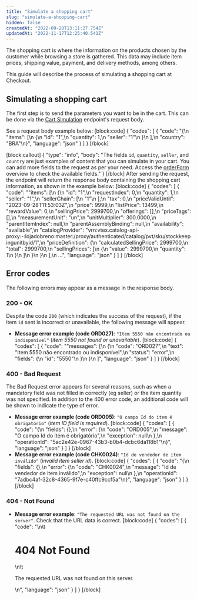 ```yaml
---
title: "Simulate a shopping cart"
slug: "simulate-a-shopping-cart"
hidden: false
createdAt: "2022-09-28T13:11:27.754Z"
updatedAt: "2022-11-17T12:25:40.541Z"
---
```

The shopping cart is where the information on the products chosen by the customer while browsing a store is gathered. This data may include item prices, shipping value, payment, and delivery methods, among others.

This guide will describe the process of simulating a shopping cart at Checkout.

## Simulating a shopping cart

The first step is to send the parameters you want to be in the cart. This can be done via the [Cart Simulation](https://developers.vtex.com/vtex-rest-api/reference/cartsimulation) endpoint's request body.

See a request body example below:
[block:code]
{
  "codes": [
    {
      "code": "{\n     \"items\": [\n          {\n               \"id\": \"1\",\n               \"quantity\": 1,\n               \"seller\": \"1\"\n          }\n     ],\n     \"country\": \"BRA\"\n}",
      "language": "json"
    }
  ]
}
[/block]

[block:callout]
{
  "type": "info",
  "body": "The fields `id`, `quantity`, `seller`, and `country` are just examples of content that you can simulate in your cart. You can add more fields to the request as per your need. Access the [orderForm](https://developers.vtex.com/vtex-rest-api/reference/orderform-fields) overview to check the available fields."
}
[/block]
After sending the request, the endpoint will return the response body containing the shopping cart information, as shown in the example below:
[block:code]
{
  "codes": [
    {
      "code": "\"items\": [\n        {\n            \"id\": \"1\",\n            \"requestIndex\": 0,\n            \"quantity\": 1,\n            \"seller\": \"1\",\n            \"sellerChain\": [\n                \"1\"\n            ],\n            \"tax\": 0,\n            \"priceValidUntil\": \"2023-09-28T11:53:03Z\",\n            \"price\": 9999,\n            \"listPrice\": 13499,\n            \"rewardValue\": 0,\n            \"sellingPrice\": 2999700,\n            \"offerings\": [],\n            \"priceTags\": [],\n            \"measurementUnit\": \"un\",\n            \"unitMultiplier\": 300.0000,\n            \"parentItemIndex\": null,\n            \"parentAssemblyBinding\": null,\n            \"availability\": \"available\",\n            \"catalogProvider\": \"vrn:vtex.catalog-api-proxy:-:lojadobreno:master:/proxy/authenticated/catalog/pvt/sku/stockkeepingunitbyid/1\",\n            \"priceDefinition\": {\n                \"calculatedSellingPrice\": 2999700,\n                \"total\": 2999700,\n                \"sellingPrices\": [\n                    {\n                        \"value\": 2999700,\n                        \"quantity\": 1\n                    }\n                ]\n            }\n        }\n    ],\n  ...",
      "language": "json"
    }
  ]
}
[/block]
## Error codes

The following errors may appear as a message in the response body.

### 200 - OK

Despite the code `200` (which indicates the success of the request), if the item `id` sent is incorrect or unavailable, the following message will appear.

- **Message error example (code ORD027)**: `"Item 5550 não encontrado ou indisponível"` (*item 5550 not found or unavailable*).
[block:code]
{
  "codes": [
    {
      "code": "\"messages\": [\n        {\n            \"code\": \"ORD027\",\n            \"text\": \"Item 5550 não encontrado ou indisponível\",\n            \"status\": \"error\",\n            \"fields\": {\n                \"id\": \"5550\"\n            }\n        }\n    ]",
      "language": "json"
    }
  ]
}
[/block]
### 400 - Bad Request

The Bad Request error appears for several reasons, such as when a mandatory field was not filled in correctly (eg seller) or the item quantity was not specified. In addition to the 400 error code, an additional code will be shown to indicate the type of error. 

- **Message error example (code ORD005)**: `"O campo Id do item é obrigatório"` (*item ID field is required*).
[block:code]
{
  "codes": [
    {
      "code": "{\n    \"fields\": {},\n    \"error\": {\n        \"code\": \"ORD005\",\n        \"message\": \"O campo Id do item é obrigatório\",\n        \"exception\": null\n    },\n    \"operationId\": \"5ac2e42e-0967-43b3-b0b4-dcbc6da118b1\"\n}",
      "language": "json"
    }
  ]
}
[/block]
- **Message error example (code CHK0024)**: `"Id de vendedor de item inválido"` (*invalid item seller id*).
[block:code]
{
  "codes": [
    {
      "code": "{\n    \"fields\": {},\n    \"error\": {\n        \"code\": \"CHK0024\",\n        \"message\": \"Id de vendedor de item inválido\",\n        \"exception\": null\n    },\n    \"operationId\": \"7adbc4af-32c8-4365-9f7e-c40ffc9ccf5a\"\n}",
      "language": "json"
    }
  ]
}
[/block]
### 404 - Not Found

- **Message error example**: `"The requested URL was not found on the server"`. Check that the URL data is correct.
[block:code]
{
  "codes": [
    {
      "code": "<body>\n\t<h1>404 Not Found</h1>\n\t<p>The requested URL was not found on this server.</p>\n</body>",
      "language": "json"
    }
  ]
}
[/block]
